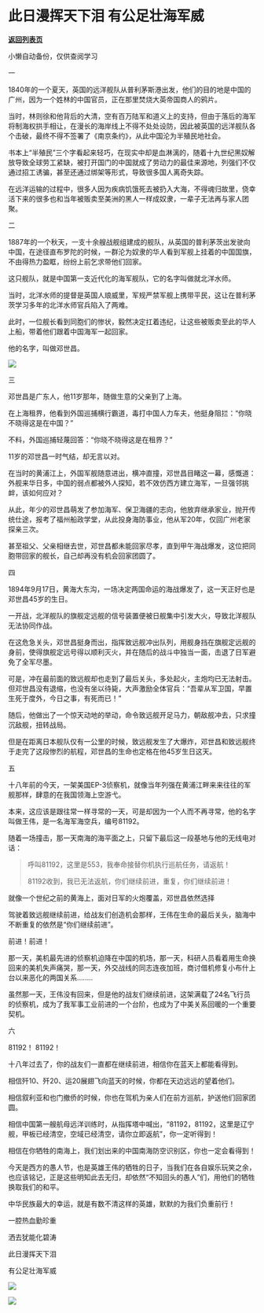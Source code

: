 # 此日漫挥天下泪  有公足壮海军威

[**返回列表页**](/gzh/政事堂2019)

小懒自动备份，仅供查阅学习

  

一

  

1840年的一个夏天，英国的远洋舰队从普利茅斯港出发，他们的目的地是中国的广州，因为一个姓林的中国官员，正在那里焚烧大英帝国商人的鸦片。

  

当时，林则徐和他背后的大清，空有百万陆军和道义上的支持，但由于落后的海军将制海权拱手相让，在漫长的海岸线上不得不处处设防，因此被英国的远洋舰队各个击破，最终不得不签署了《南京条约》，从此中国沦为半殖民地社会。

  

书本上“半殖民”三个字看起来轻巧，在现实中却是血淋漓的，随着十九世纪黑奴解放导致全球劳工紧缺，被打开国门的中国就成了劳动力的最佳来源地，列强们不仅通过招工诱骗，甚至还通过绑架等形式，导致很多国人离奇失踪。

  

在远洋运输的过程中，很多人因为疾病饥饿死去被扔入大海，不得魂归故里，侥幸活下来的很多也和当年被贩卖至美洲的黑人一样成奴隶，一辈子无法再与家人团聚。

  

  

二

  

1887年的一个秋天，一支十余艘战舰组建成的舰队，从英国的普利茅茨出发驶向中国，在途径直布罗陀的时候，一群沦为奴隶的华人看到军舰上挂着的中国国旗，不由得热力盈眶，纷纷上前乞求带他们回家。

  

这只舰队，就是中国第一支近代化的海军舰队，它的名字叫做就北洋水师。

  

当时，北洋水师的提督是英国人琅威里，军规严禁军舰上携带平民，这让在普利茅茨学习多年的北洋水师官兵陷入了两难。

  

此时，一位舰长看到同胞们的惨状，毅然决定扛着违纪，让这些被贩卖至此的华人上船，带着他们跟着中国海军一起回家。

  

他的名字，叫做邓世昌。

  

![](https://mmbiz.qpic.cn/mmbiz_jpg/rxhS23yu8cN1jhiaLdSHfF8mRzu0lVszttNvlq2QkY1exy0oknfWTKcVQNXSicSrherXV2VGlWYmvU8icwQ5DgcZw/640?wx_fmt=jpeg)

  

  

三

  

邓世昌是广东人，他11岁那年，随做生意的父亲到了上海。

  

在上海租界，他看到外国巡捕横行霸道，毒打中国人力车夫，他挺身阻拦：“你晓不晓得这是在中国？”

  

不料，外国巡捕轻蔑回答：“你晓不晓得这是在租界？”

  

11岁的邓世昌一时气结，却无言以对。

  

在当时的黄浦江上，外国军舰随意进出，横冲直撞，邓世昌目睹这一幕，感慨道：外舰来华日多，中国的弱点都被外人探知，若不效仿西方建立海军，一旦强邻挑衅，该如何应对？

  

从此，年少的邓世昌萌发了参加海军、保卫海疆的志向，他放弃继承家业，抛开传统仕途，报考了福州船政学堂，从此投身海防事业，他从军20年，仅回广州老家探亲三次。

  

甚至祖父、父亲相继去世，邓世昌都未能回家尽孝，直到甲午海战爆发，这位把同胞带回家的舰长，自己却再没有机会回家团圆了。

  

  

四

  

1894年9月17日，黄海大东沟，一场决定两国命运的海战爆发了，这一天正好也是邓世昌45岁的生日。

  

一开战，北洋舰队的旗舰定远舰的信号装置便被日舰集中引发大火，导致北洋舰队无法协同作战。

  

在这危急关头，邓世昌挺身而出，指挥致远舰冲出队列，用舰身挡在旗舰定远舰的身前，使得旗舰定远号得以顺利灭火，并在随后的战斗中独当一面，击退了日军避免了全军尽墨。

  

可是，冲在最前面的致远舰却也走到了最后关头，多处起火，主炮均已无法射击。但邓世昌没有退缩，也没有坐以待毙，大声激励全体官兵：“吾辈从军卫国，早置生死于度外，今日之事，有死而已！”

  

随后，他做出了一个惊天动地的举动，命令致远舰开足马力，朝敌舰冲去，只求撞沉敌舰，扭转战局。

  

但是在距离日本舰队仅有一公里的时候，致远舰发生了大爆炸，邓世昌和致远舰终于走完了这段惨烈的航程，邓世昌的生命也定格在他45岁生日这天。

  

  

五

  

十八年前的今天，一架美国EP-3侦察机，就像当年列强在黄浦江畔来来往往的军舰那样，肆意的在我国领海上空游弋。

  

本来，这应该是跟往常一样寻常的一天，可是却因为一个人而不再寻常，他的名字叫做王伟，是一名海军海空兵，编号81192。

  

随着一场撞击，那一天南海的海平面之上，只留下最后这一段基地与他的无线电对话：

  

> 呼叫81192，这里是553，我奉命接替你机执行巡航任务，请返航！
>
>  
>
>
> 81192收到，我已无法返航，你们继续前进，重复，你们继续前进！

  

就像一个世纪之前的黄海上，面对日军的火炮覆盖，邓世昌依然选择

驾驶着致远舰继续前进，给战友们创造机会那样，王伟在生命的最后关头，脑海中不断重复的依然是“你们继续前进”。

  

前进！前进！

  

那一天，美机最先进的侦察机迫降在中国的机场，那一天，科研人员看着用生命换回来的美机失声痛哭，那一天，外交战线的同志连夜加班，商讨借机修复小布什上台以来恶化的两国关系........

  

虽然那一天，王伟没有回来，但是他的战友们继续前进，这架满载了24名飞行员的侦察机，成为了我军事工业前进的一个台阶，也成为了中美关系回暖的一个重要契机。

  

  

六

  

81192！ 81192！

  

十八年过去了，你的战友们一直都在继续前进，相信你在蓝天上都能看得到。

  

相信歼10、歼20、运20展翅飞向蓝天的时候，你都在天边远远的望着他们。

  

相信叙利亚和也门撤侨的时候，你也在驾机为亲人们在前方巡航，护送他们回家团圆。

  

相信中国第一艘航母远洋训练时，从指挥塔中喊出，“81192，81192，这里是辽宁舰，甲板已经清空，空域已经清空，请你立即返航”，你一定听得到！

  

相信在你牺牲的南海上，我们划出来的中国南海防空识别区，你也一定会看得到！

  

  

今天是西方的愚人节，也是英雄王伟的牺牲的日子，当我们在各自娱乐玩笑之余，也应该铭记，正是这些明知此去无归，却依然“不知回头的愚人”们，用他们的牺牲换取我们的和平。  

  

中华民族最大的幸运，就是有数不清这样的英雄，默默的为我们负重前行！

  

一腔热血勤珍重

洒去犹能化碧涛

此日漫挥天下泪

有公足壮海军威

  

![](https://mmbiz.qpic.cn/mmbiz_jpg/rxhS23yu8cN1jhiaLdSHfF8mRzu0lVsztlTrPnynicm4tOSy9RqzkG1m5bH8LibvNT2icnH5EiaFBJHsicCVb7T84UDQ/640?wx_fmt=jpeg)

  

![](https://mmbiz.qpic.cn/mmbiz_png/rxhS23yu8cOa3WzSVyzFr2zqIic5SRr9nkeZJ7icZsu1JBsCHVc0zj7vpfwiao9gK9rubXEIS92WwwPib1e6ISZP7g/640?wx_fmt=png)

